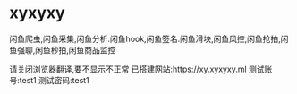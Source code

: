 # xyxyxy
闲鱼爬虫,闲鱼采集,闲鱼分析.闲鱼hook,闲鱼签名.闲鱼滑块,闲鱼风控,闲鱼抢拍,闲鱼强聊,闲鱼秒拍,闲鱼商品监控

请关闭浏览器翻译,要不显示不正常
已搭建网站:https://xy.xyxyxy.ml
测试账号:test1
测试密码:test1

